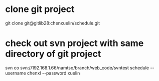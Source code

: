 # clone git project
   git clone git@gitlib28:chenxuelin/schedule.git
# check out svn project with same directory of git project
   svn co svn://192.168.1.66/namtso/branch/web_code/svntest schedule --username chenxl --password xuelin
